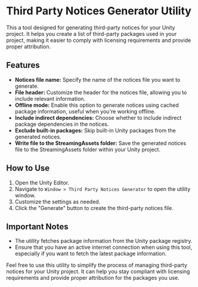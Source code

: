 # Third Party Notices Generator Utility

This a tool designed for generating third-party notices for your Unity project. It helps you create a list of third-party packages used in your project, making it easier to comply with licensing requirements and provide proper attribution.

## Features

- **Notices file name:** Specify the name of the notices file you want to generate.
- **File header:** Customize the header for the notices file, allowing you to include relevant information.
- **Offline mode:** Enable this option to generate notices using cached package information, useful when you're working offline.
- **Include indirect dependencies:** Choose whether to include indirect package dependencies in the notices.
- **Exclude built-in packages:** Skip built-in Unity packages from the generated notices.
- **Write file to the StreamingAssets folder:** Save the generated notices file to the StreamingAssets folder within your Unity project.

## How to Use

1. Open the Unity Editor.
2. Navigate to `Window > Third Party Notices Generator` to open the utility window.
3. Customize the settings as needed.
4. Click the "Generate" button to create the third-party notices file.

## Important Notes

- The utility fetches package information from the Unity package registry.
- Ensure that you have an active internet connection when using this tool, especially if you want to fetch the latest package information.

Feel free to use this utility to simplify the process of managing third-party notices for your Unity project. It can help you stay compliant with licensing requirements and provide proper attribution for the packages you use.
